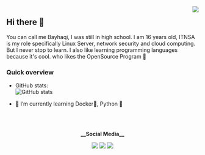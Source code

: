 <img align="right" src="https://img.icons8.com/doodle/320/000000/plant-under-sun--v1.png" />

## Hi there 👋
You can call me Bayhaqi, I was still in high school. I am 16 years old, 
ITNSA is my role specifically Linux Server, network security and cloud computing.
But I never stop to learn. I also like learning programming languages because it's cool. 
who likes the OpenSource Program :penguin:

### Quick overview
- GitHub stats:  
 ![GitHub stats](https://github-readme-stats.vercel.app/api?username=Kyuubang&show_icons=True&theme=merko) 
 
- 🌱 I’m currently learning Docker🐋, Python :snake:
<br />
<br />
<p align="center">
 <strong>__Social Media__</strong>
<p align="center">
<a href="https://www.hackerrank.com/Kyuubang"><img src="https://img.icons8.com/windows/32/000000/hackerrank.png"/></a>
<a href="https://bitbucket.org/Kyuubang"><img src="https://img.icons8.com/windows/32/000000/bitbucket.png"/></a>
<a href="https://www.sololearn.com/Profile/10713984"><img src="https://img.icons8.com/android/24/000000/source-code.png"/>     
</p>
<!--
**Kyuubang/Kyuubang** is a ✨ _special_ ✨ repository because its `README.md` (this file) appears on your GitHub profile.

Here are some ideas to get you started:

- 🔭 I’m currently working on ...
- 🌱 I’m currently learning ...
- 👯 I’m looking to collaborate on ...
- 🤔 I’m looking for help with ...
- 💬 Ask me about ...
- 📫 How to reach me: ...
- 😄 Pronouns: ...
- ⚡ Fun fact: ...
-->
